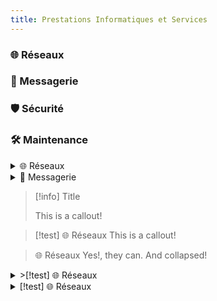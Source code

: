 ```yaml
---
title: Prestations Informatiques et Services
---
```


### 🌐 Réseaux
### 📧 Messagerie
### 🛡️ Sécurité
### 🛠️ Maintenance

<details>
<summary>🌐 Réseaux</summary>
Votre identité sur Internet commence par le choix d'un nom de domaine. Microlinux vous conseille et prend en charge la configuration de A à Z.
</details>

<details>
<summary>📧 Messagerie</summary>
Votre propre serveur de messagerie associé à votre nom de domaine pour garantir la sécurité de vos mails à l'abri des regards indiscrets.
</details>

> [!info] Title
> 
> This is a callout!

> [!test] 🌐 Réseaux
> This is a callout!

> 🌐 Réseaux
> Yes!, they can. And collapsed!

<details>
<summary>>[!test] 🌐 Réseaux</summary>
>Votre identité sur Internet commence par le choix d'un nom de domaine. Microlinux vous conseille et prend en charge la configuration de A à Z.
</details>

<details>
<summary>[!test] 🌐 Réseaux</summary>
>Votre identité sur Internet commence par le choix d'un nom de domaine. Microlinux vous conseille et prend en charge la configuration de A à Z.
</details>
